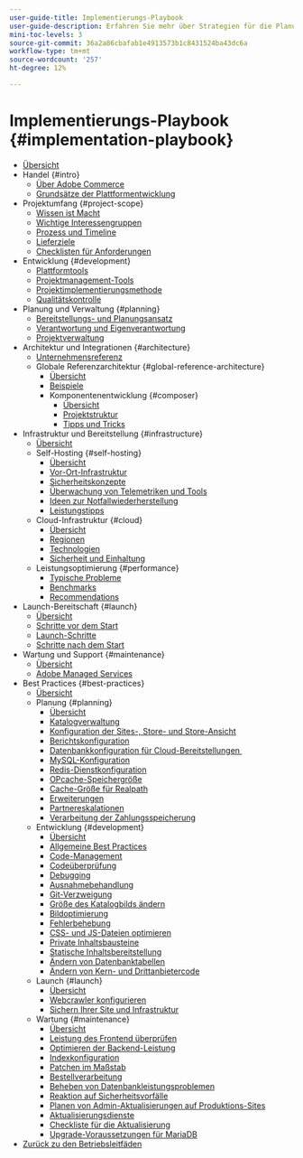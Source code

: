 ```yaml
---
user-guide-title: Implementierungs-Playbook
user-guide-description: Erfahren Sie mehr über Strategien für die Planung und Implementierung einer erfolgreichen Adobe Commerce-Site.
mini-toc-levels: 3
source-git-commit: 36a2a86cbafab1e4913573b1c8431524ba43dc6a
workflow-type: tm+mt
source-wordcount: '257'
ht-degree: 12%

---
```



# Implementierungs-Playbook {#implementation-playbook}

- [Übersicht](overview.md)
- Handel {#intro}
   - [Über Adobe Commerce](intro/about-commerce.md)
   - [Grundsätze der Plattformentwicklung](intro/platform-development.md)
- Projektumfang {#project-scope}
   - [Wissen ist Macht](project-scope/knowledge.md)
   - [Wichtige Interessengruppen](project-scope/key-stakeholders.md)
   - [Prozess und Timeline](project-scope/process-timeline.md)
   - [Lieferziele](project-scope/deliverables.md)
   - [Checklisten für Anforderungen](project-scope/requirement-checklists.md)
- Entwicklung {#development}
   - [Plattformtools](development/platform-tools.md)
   - [Projektmanagement-Tools](development/project-management-tools.md)
   - [Projektimplementierungsmethode](development/delivery.md)
   - [Qualitätskontrolle](development/quality-control.md)
- Planung und Verwaltung {#planning}
   - [Bereitstellungs- und Planungsansatz](planning/delivery.md)
   - [Verantwortung und Eigenverantwortung](planning/ownership.md)
   - [Projektverwaltung](planning/governance.md)
- Architektur und Integrationen {#architecture}
   - [Unternehmensreferenz](architecture/enterprise-blueprint.md)
   - Globale Referenzarchitektur {#global-reference-architecture}
      - [Übersicht](architecture/global-reference/overview.md)
      - [Beispiele](architecture/global-reference/examples.md)
      - Komponentenentwicklung {#composer}
         - [Übersicht](architecture/global-reference/composer/overview.md)
         - [Projektstruktur](architecture/global-reference/composer/project-structure.md)
         - [Tipps und Tricks](architecture/global-reference/composer/tips-and-tricks.md)
- Infrastruktur und Bereitstellung {#infrastructure}
   - [Übersicht](infrastructure/overview.md)
   - Self-Hosting {#self-hosting}
      - [Übersicht](infrastructure/self-hosting/overview.md)
      - [Vor-Ort-Infrastruktur](infrastructure/self-hosting/on-premises.md)
      - [Sicherheitskonzepte](infrastructure/self-hosting/security-concepts.md)
      - [Überwachung von Telemetriken und Tools](infrastructure/self-hosting/monitoring-tools.md)
      - [Ideen zur Notfallwiederherstellung](infrastructure/self-hosting/disaster-recovery-ideas.md)
      - [Leistungstipps](infrastructure/self-hosting/performance-tips.md)
   - Cloud-Infrastruktur {#cloud}
      - [Übersicht](infrastructure/cloud/overview.md)
      - [Regionen](infrastructure/cloud/regions.md)
      - [Technologien](infrastructure/cloud/technology.md)
      - [Sicherheit und Einhaltung](infrastructure/cloud/security.md)
   - Leistungsoptimierung {#performance}
      - [Typische Probleme](infrastructure/performance/optimization.md)
      - [Benchmarks](infrastructure/performance/benchmarks.md)
      - [Recommendations](infrastructure/performance/recommendations.md)
- Launch-Bereitschaft {#launch}
   - [Übersicht](launch/overview.md)
   - [Schritte vor dem Start](launch/pre-launch-steps.md)
   - [Launch-Schritte](launch/launch-steps.md)
   - [Schritte nach dem Start](launch/post-launch-steps.md)
- Wartung und Support {#maintenance}
   - [Übersicht](maintenance/overview.md)
   - [Adobe Managed Services](maintenance/adobe-managed-services.md)
- Best Practices {#best-practices}
   - [Übersicht](best-practices/phases.md)
   - Planung {#planning}
      - [Übersicht](best-practices/planning/overview.md)
      - [Katalogverwaltung](best-practices/planning/catalog-management.md)
      - [Konfiguration der Sites-, Store- und Store-Ansicht](best-practices/planning/sites-stores-store-views.md)
      - [Berichtskonfiguration](best-practices/planning/reporting-configuration.md)
      - [Datenbankkonfiguration für Cloud-Bereitstellungen &#x200B;](best-practices/planning/database-on-cloud.md)
      - [MySQL-Konfiguration](best-practices/planning/mysql-configuration.md)
      - [Redis-Dienstkonfiguration](best-practices/planning/redis-service-configuration.md)
      - [OPcache-Speichergröße](best-practices/planning/opcache-memory-size.md)
      - [Cache-Größe für Realpath](best-practices/planning/realpath-cache-size.md)
      - [Erweiterungen](best-practices/planning/extensions.md)
      - [Partnereskalationen](best-practices/planning/partner-escalation.md)
      - [Verarbeitung der Zahlungsspeicherung](best-practices/planning/payment-processing-storage.md)
   - Entwicklung {#development}
      - [Übersicht](best-practices/development/overview.md)
      - [Allgemeine Best Practices](best-practices/development/general.md)
      - [Code-Management](best-practices/development/code-management.md)
      - [Codeüberprüfung](best-practices/development/code-review.md)
      - [Debugging](best-practices/development/debugging.md)
      - [Ausnahmebehandlung](best-practices/development/exception-handling.md)
      - [Git-Verzweigung](best-practices/development/git-branching.md)
      - [Größe des Katalogbilds ändern](best-practices/development/catalog-image-resizing.md)
      - [Bildoptimierung](best-practices/development/image-optimization.md)
      - [Fehlerbehebung](best-practices/development/troubleshooting.md)
      - [CSS- und JS-Dateien optimieren](best-practices/development/optimize-css-js-files.md)
      - [Private Inhaltsbausteine](best-practices/development/private-content-block-configuration.md)
      - [Statische Inhaltsbereitstellung](best-practices/development/static-content-deployment.md)
      - [Ändern von Datenbanktabellen](best-practices/development/modifying-core-and-third-party-tables.md)
      - [Ändern von Kern- und Drittanbietercode](best-practices/development/modifying-core-and-third-party-code.md)
   - Launch {#launch}
      - [Übersicht](best-practices/launch/overview.md)
      - [Webcrawler konfigurieren](best-practices/launch/robots-txt.md)
      - [Sichern Ihrer Site und Infrastruktur](best-practices/launch/security-best-practices.md)
   - Wartung {#maintenance}
      - [Übersicht](best-practices/maintenance/overview.md)
      - [Leistung des Frontend überprüfen](best-practices/maintenance/frontend-performance.md)
      - [Optimieren der Backend-Leistung](best-practices/maintenance/backend-performance.md)
      - [Indexkonfiguration](best-practices/maintenance/indexer-configuration.md)
      - [Patchen im Maßstab](best-practices/maintenance/patching-at-scale.md)
      - [Bestellverarbeitung](best-practices/maintenance/order-processing-configuration.md)
      - [Beheben von Datenbankleistungsproblemen](best-practices/maintenance/resolve-database-performance-issues.md)
      - [Reaktion auf Sicherheitsvorfälle](best-practices/maintenance/respond-to-security-incident.md)
      - [Planen von Admin-Aktualisierungen auf Produktions-Sites](best-practices/maintenance/scheduling-admin-updates-in-production.md)
      - [Aktualisierungsdienste](best-practices/maintenance/update-services.md)
      - [Checkliste für die Aktualisierung](best-practices/maintenance/upgrade-checklist.md)
      - [Upgrade-Voraussetzungen für MariaDB](best-practices/maintenance/mariadb-upgrade.md)
- [Zurück zu den Betriebsleitfäden](https://experienceleague.adobe.com/docs/commerce-operations/operational-guides/home.html)
